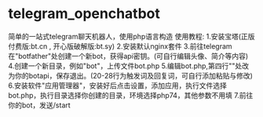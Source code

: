 # telegram_openchatbot
简单的一站式telegram聊天机器人，使用php语言构造
使用教程:
1.安装宝塔(正版付费版:bt.cn , 开心版破解版:bt.sy)
2.安装默认nginx套件
3.前往telegram在"botfather"处创建一个新bot，获得api密钥。(可自行编辑头像、简介等内容)
4.创建一个新目录，例如"bot"，上传文件bot.php
5.编辑bot.php,第四行""处改为你的botapi，保存退出。(20-28行为触发词及回复词，可自行添加粘贴与修改)
6.安装软件"应用管理器"，安装好后点击设置，添加应用，执行文件选择bot.php，执行目录选择你创建的目录，环境选择php74，其他参数不用填
7.前往你的bot，发送/start
